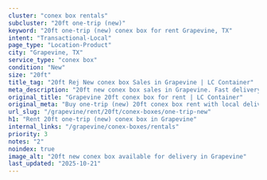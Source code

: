 ```yaml
---
cluster: "conex box rentals"
subcluster: "20ft one-trip (new)"
keyword: "20ft one-trip (new) conex box for rent Grapevine, TX"
intent: "Transactional-Local"
page_type: "Location-Product"
city: "Grapevine, TX"
service_type: "conex box"
condition: "New"
size: "20ft"
title_tag: "20ft Rej New conex box Sales in Grapevine | LC Container"
meta_description: "20ft new conex box sales in Grapevine. Fast delivery, competitive pricing. Serving conex boxes area. Quote ID: Y8T. Call (214) 524-4168 for your free quote today."
original_title: "Grapevine 20ft conex box for rent | LC Container"
original_meta: "Buy one-trip (new) 20ft conex box rent with local delivery in Grapevine, TX. LC Container — local Since 2003. Request a fast quote today."
url_slug: "/grapevine/rent/20ft/conex-boxes/one-trip-new"
h1: "Rent 20ft one-trip (new) conex box in Grapevine"
internal_links: "/grapevine/conex-boxes/rentals"
priority: 3
notes: "2"
noindex: true
image_alt: "20ft new conex box available for delivery in Grapevine"
last_updated: "2025-10-21"
---
```


<!-- TODO: Add unique city/inventory copy, images, and internal links here. -->
